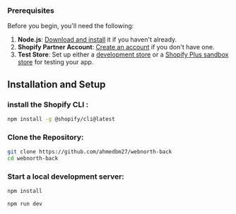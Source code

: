 ### Prerequisites

Before you begin, you'll need the following:

1. **Node.js**: [Download and install](https://nodejs.org/en/download/) it if you haven't already.
2. **Shopify Partner Account**: [Create an account](https://partners.shopify.com/signup) if you don't have one.
3. **Test Store**: Set up either a [development store](https://help.shopify.com/en/partners/dashboard/development-stores#create-a-development-store) or a [Shopify Plus sandbox store](https://help.shopify.com/en/partners/dashboard/managing-stores/plus-sandbox-store) for testing your app.

## Installation and Setup
### install the Shopify CLI :

```bash
npm install -g @shopify/cli@latest
```
### Clone the Repository:

```bash
git clone https://github.com/ahmedbm27/webnorth-back
cd webnorth-back
```

### Start a local development server:
```bash
npm install
```
```bash
npm run dev
```